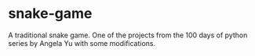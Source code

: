 # snake-game
A traditional snake game. One of the projects from the 100 days of python series by Angela Yu with some modifications.
